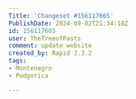 ```yaml
---
Title: 'Changeset #156117665'
PublishDate: 2024-09-02T21:34:18Z
id: 156117665
user: TheTreeofPasts
comment: update website
created_by: Rapid 2.3.2
tags:
- Montenegro
- Podgorica

---
```

